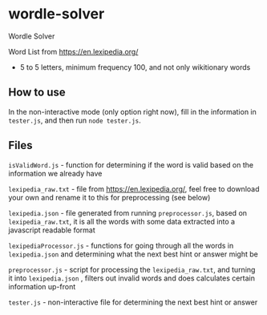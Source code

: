 # wordle-solver
Wordle Solver

Word List from https://en.lexipedia.org/
* 5 to 5 letters, minimum frequency 100, and not only wikitionary words

## How to use
In the non-interactive mode (only option right now), fill in the information in `tester.js`, and then run `node tester.js`.

## Files

`isValidWord.js` - function for determining if the word is valid based on the information we already have

`lexipedia_raw.txt` - file from https://en.lexipedia.org/, feel free to download your own and rename it to this for preprocessing (see below)

`lexipedia.json` - file generated from running `preprocessor.js`, based on `lexipedia_raw.txt`, it is all the words with some data extracted into a javascript readable format

`lexipediaProcessor.js` - functions for going through all the words in `lexipedia.json` and determining what the next best hint or answer might be

`preprocessor.js` - script for processing the `lexipedia_raw.txt`, and turning it into `lexipedia.json` , filters out invalid words and does calculates certain information up-front

`tester.js` - non-interactive file for determining the next best hint or answer
